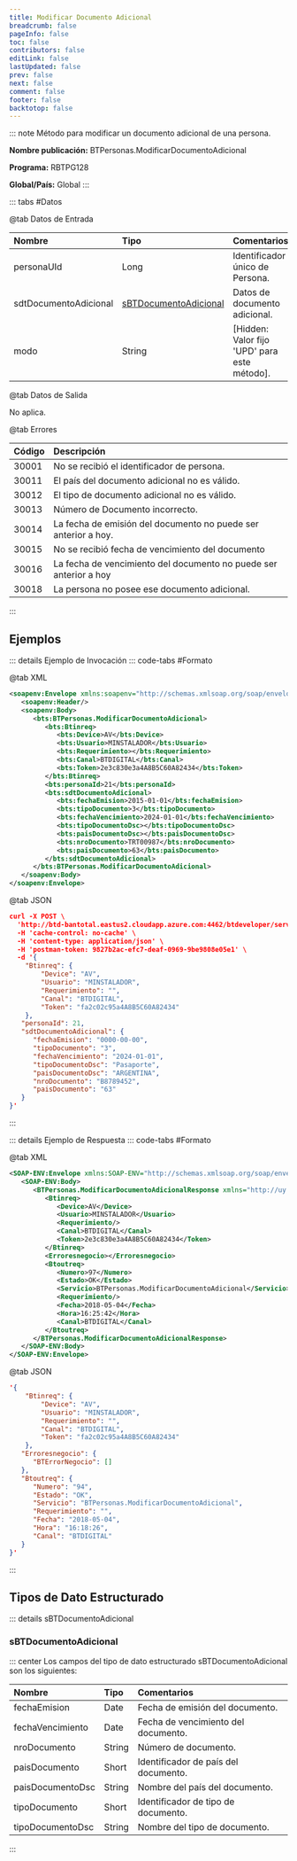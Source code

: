 ```yaml
---
title: Modificar Documento Adicional
breadcrumb: false
pageInfo: false
toc: false
contributors: false
editLink: false
lastUpdated: false
prev: false
next: false
comment: false
footer: false
backtotop: false
---
```


<!-- ABRE DATOS DEL MÉTODO -->
::: note Método para modificar un documento adicional de una persona.

**Nombre publicación:** BTPersonas.ModificarDocumentoAdicional

**Programa:** RBTPG128

**Global/País:** Global
:::
<!-- CIERRA DATOS DEL MÉTODO -->

<!-- ABRE TABLA DE DATOS -->
::: tabs #Datos 

@tab Datos de Entrada

Nombre | Tipo | Comentarios
:--------- | :--------- | :---------
personaUId | Long | Identificador único de Persona.
sdtDocumentoAdicional | [sBTDocumentoAdicional](#sbtdocumentoadicional) | Datos de documento adicional.
modo | String | [Hidden: Valor fijo 'UPD' para este método].

@tab Datos de Salida

No aplica.

@tab Errores

Código | Descripción
:--------- | :-----------
30001 | No se recibió el identificador de persona.
30011 | El país del documento adicional no es válido.
30012 | El tipo de documento adicional no es válido.
30013 | Número de Documento incorrecto.
30014 | La fecha de emisión del documento no puede ser anterior a hoy.
30015 | No se recibió fecha de vencimiento del documento
30016 | La fecha de vencimiento del documento no puede ser anterior a hoy
30018 | La persona no posee ese documento adicional.
::: 
<!-- CIERRA TABLA DE DATOS -->

## **Ejemplos**

<!-- ABRE EJEMPLO DE INVOCACIÓN -->
::: details Ejemplo de Invocación 
::: code-tabs #Formato

@tab XML
```xml
<soapenv:Envelope xmlns:soapenv="http://schemas.xmlsoap.org/soap/envelope/" xmlns:bts="http://uy.com.dlya.bantotal/BTSOA/">
   <soapenv:Header/>
   <soapenv:Body>
      <bts:BTPersonas.ModificarDocumentoAdicional>
         <bts:Btinreq>
            <bts:Device>AV</bts:Device>
            <bts:Usuario>MINSTALADOR</bts:Usuario>
            <bts:Requerimiento></bts:Requerimiento>
            <bts:Canal>BTDIGITAL</bts:Canal>
            <bts:Token>2e3c830e3a4A8B5C60A82434</bts:Token>
         </bts:Btinreq>
         <bts:personaId>21</bts:personaId>
         <bts:sdtDocumentoAdicional>
            <bts:fechaEmision>2015-01-01</bts:fechaEmision>
            <bts:tipoDocumento>3</bts:tipoDocumento>
            <bts:fechaVencimiento>2024-01-01</bts:fechaVencimiento>
            <bts:tipoDocumentoDsc></bts:tipoDocumentoDsc>
            <bts:paisDocumentoDsc></bts:paisDocumentoDsc>
            <bts:nroDocumento>TRT00987</bts:nroDocumento>
            <bts:paisDocumento>63</bts:paisDocumento>
         </bts:sdtDocumentoAdicional>
      </bts:BTPersonas.ModificarDocumentoAdicional>
   </soapenv:Body>
</soapenv:Envelope>
```

@tab JSON
```json
curl -X POST \
  'http://btd-bantotal.eastus2.cloudapp.azure.com:4462/btdeveloper/servlet/com.dlya.bantotal.odwsbt_BTPersonas_v1?ModificarDocumentoAdicional=' \
  -H 'cache-control: no-cache' \
  -H 'content-type: application/json' \
  -H 'postman-token: 9827b2ac-efc7-deaf-0969-9be9808e05e1' \
  -d '{
	"Btinreq": {
		"Device": "AV",
		"Usuario": "MINSTALADOR",
		"Requerimiento": "",
		"Canal": "BTDIGITAL",
		"Token": "fa2c02c95a4A8B5C60A82434"
	},
   "personaId": 21,
   "sdtDocumentoAdicional": {
      "fechaEmision": "0000-00-00",
      "tipoDocumento": "3",
      "fechaVencimiento": "2024-01-01",
      "tipoDocumentoDsc": "Pasaporte",
      "paisDocumentoDsc": "ARGENTINA",
      "nroDocumento": "B8789452",
      "paisDocumento": "63"
   }
}'
```
:::
<!-- CIERRA EJEMPLO DE INVOCACIÓN -->

<!-- ABRE EJEMPLO DE RESPUESTA -->
::: details Ejemplo de Respuesta 
::: code-tabs #Formato

@tab XML
```xml
<SOAP-ENV:Envelope xmlns:SOAP-ENV="http://schemas.xmlsoap.org/soap/envelope/" xmlns:xsd="http://www.w3.org/2001/XMLSchema" xmlns:SOAP-ENC="http://schemas.xmlsoap.org/soap/encoding/" xmlns:xsi="http://www.w3.org/2001/XMLSchema-instance">
   <SOAP-ENV:Body>
      <BTPersonas.ModificarDocumentoAdicionalResponse xmlns="http://uy.com.dlya.bantotal/BTSOA/">
         <Btinreq>
            <Device>AV</Device>
            <Usuario>MINSTALADOR</Usuario>
            <Requerimiento/>
            <Canal>BTDIGITAL</Canal>
            <Token>2e3c830e3a4A8B5C60A82434</Token>
         </Btinreq>
         <Erroresnegocio></Erroresnegocio>
         <Btoutreq>
            <Numero>97</Numero>
            <Estado>OK</Estado>
            <Servicio>BTPersonas.ModificarDocumentoAdicional</Servicio>
            <Requerimiento/>
            <Fecha>2018-05-04</Fecha>
            <Hora>16:25:42</Hora>
            <Canal>BTDIGITAL</Canal>
         </Btoutreq>
      </BTPersonas.ModificarDocumentoAdicionalResponse>
   </SOAP-ENV:Body>
</SOAP-ENV:Envelope>
```

@tab JSON
```json
'{
	"Btinreq": {
		"Device": "AV",
		"Usuario": "MINSTALADOR",
		"Requerimiento": "",
		"Canal": "BTDIGITAL",
		"Token": "fa2c02c95a4A8B5C60A82434"
	},
   "Erroresnegocio": {
      "BTErrorNegocio": []
   },
   "Btoutreq": {
      "Numero": "94",
      "Estado": "OK",
      "Servicio": "BTPersonas.ModificarDocumentoAdicional",
      "Requerimiento": "",
      "Fecha": "2018-05-04",
      "Hora": "16:18:26",
      "Canal": "BTDIGITAL"
   }
}'
```
:::
<!-- CIERRA EJEMPLO DE RESPUESTA -->

## **Tipos de Dato Estructurado**

<!-- ABRE SDT -->
::: details sBTDocumentoAdicional  

### sBTDocumentoAdicional

::: center 
Los campos del tipo de dato estructurado sBTDocumentoAdicional son los siguientes: 

Nombre | Tipo | Comentarios 
:--------- | :----------- | :----------- 
fechaEmision | Date | Fecha de emisión del documento. 
fechaVencimiento | Date | Fecha de vencimiento del documento. 
nroDocumento | String | Número de documento. 
paisDocumento | Short | Identificador de país del documento. 
paisDocumentoDsc | String | Nombre del país del documento. 
tipoDocumento | Short | Identificador de tipo de documento. 
tipoDocumentoDsc | String | Nombre del tipo de documento. 
:::
<!-- CIERRA SDT -->
